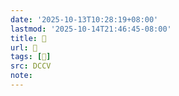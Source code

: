 ```yaml
---
date: '2025-10-13T10:28:19+08:00'
lastmod: '2025-10-14T21:46:45-08:00'
title: 􅐐
url: 􅐐
tags: [𩫿]
src: DCCV
note:
---
```

